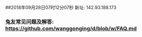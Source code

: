 ##2018年09月28日07时12分07秒 新址: 142.93.188.173
### 兔友常见问题及解答: https://github.com/wanggonging/d/blob/w/FAQ.md
